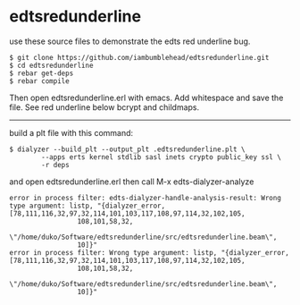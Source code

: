 edtsredunderline
================

use these source files to demonstrate the edts red underline bug.

```
$ git clone https://github.com/iambumblehead/edtsredunderline.git
$ cd edtsredunderline
$ rebar get-deps
$ rebar compile
```

Then open edtsredunderline.erl with emacs. Add whitespace and save the file. See red underline below bcrypt and childmaps.

-------------------------

build a plt file with this command:
```
$ dialyzer --build_plt --output_plt .edtsredunderline.plt \
		--apps erts kernel stdlib sasl inets crypto public_key ssl \
		-r deps
```

and open edtsredunderline.erl then call M-x edts-dialyzer-analyze
```
error in process filter: edts-dialyzer-handle-analysis-result: Wrong type argument: listp, "{dialyzer_error,[78,111,116,32,97,32,114,101,103,117,108,97,114,32,102,105,
                 108,101,58,32,
                 \"/home/duko/Software/edtsredunderline/src/edtsredunderline.beam\",
                 10]}"
error in process filter: Wrong type argument: listp, "{dialyzer_error,[78,111,116,32,97,32,114,101,103,117,108,97,114,32,102,105,
                 108,101,58,32,
                 \"/home/duko/Software/edtsredunderline/src/edtsredunderline.beam\",
                 10]}"
```


